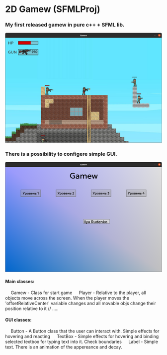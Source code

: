 # 2D Gamew (SFMLProj)

### My first released gamew in pure c++ + SFML lib.

![alt text](./assets/img/preview/Screenshot2.png)

### There is a possibility to configere simple GUI.

![alt text](./assets/img/preview/Screenshot1.png)

#### Main classes:
&emsp; Gamew - Class for start game
&emsp; Player - Relative to the player, all objects move across the screen. When the player moves the 'offsetRelativeCenter' variable changes and all movable objs change their position relative to it
// .....


#### GUI classes:
&emsp; Button - A Button class that the user can interact with. Simple effects for hovering and reacting
&emsp; TextBox - Simple effects for hovering and binding selected textbox for typing text into it. Check boundaries
&emsp; Label - Simple text. There is an animation of the appereance and decay.
